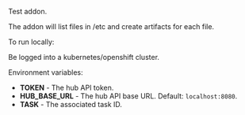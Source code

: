 Test addon.

The addon will list files in /etc and create artifacts for each file.

To run locally:

Be logged into a kubernetes/openshift cluster.

Environment variables: 
- **TOKEN** - The hub API token.
- **HUB_BASE_URL** - The hub API base URL. Default: `localhost:8080`.
- **TASK** - The associated task ID.
